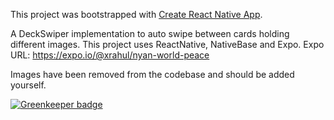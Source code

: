 This project was bootstrapped with [Create React Native App](https://github.com/react-community/create-react-native-app).


A DeckSwiper implementation to auto swipe between cards holding different images.
This project uses ReactNative, NativeBase and Expo.
Expo URL: https://expo.io/@xrahul/nyan-world-peace

Images have been removed from the codebase and should be added yourself.

[![Greenkeeper badge](https://badges.greenkeeper.io/xRahul/nyanWorldPeace.svg)](https://greenkeeper.io/)